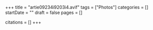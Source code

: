 +++
title = "artie09234i9203i4.avif"
tags = ["Photos"]
categories = []
startDate = ""
draft = false
pages = []

citations = []
+++
